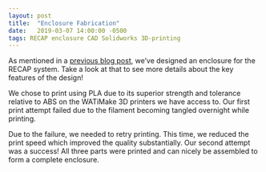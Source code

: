 ```yaml
---
layout: post
title:  "Enclosure Fabrication"
date:   2019-03-07 14:00:00 -0500
tags: RECAP enclosure CAD Solidworks 3D-printing
---
```

As mentioned in a [previous blog post](/2019/03/03/Enclosure-Design.html), we’ve designed an enclosure for the RECAP system. Take a look at that to see more details about the key features of the design!

We chose to print using PLA due to its superior strength and tolerance relative to ABS on the WATiMake 3D printers we have access to. Our first print attempt failed due to the filament becoming tangled overnight while printing.

<!-- <Picture of failed print> -->

Due to the failure, we needed to retry printing. This time, we reduced the print speed which improved the quality substantially. Our second attempt was a success! All three parts were printed and can nicely be assembled to form a complete enclosure.

<!-- <Photo all three parts> -->

<!-- <Photo of assembled enclosure> -->
